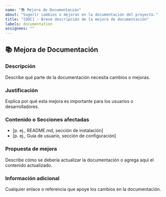 ```yaml
---
name: "📚 Mejora de Documentación"
about: "Sugerir cambios o mejoras en la documentación del proyecto."
title: "[DOC] - Breve descripción de la mejora de documentación"
labels: documentation
assignees: ""
---
```


## 📚 Mejora de Documentación

### Descripción

Describe qué parte de la documentación necesita cambios o mejoras.

### Justificación

Explica por qué esta mejora es importante para los usuarios o desarrolladores.

### Contenido o Secciones afectadas

- [p. ej., README.md, sección de instalación]
- [p. ej., Guía de usuario, sección de configuración]

### Propuesta de mejora

Describe cómo se debería actualizar la documentación o agrega aquí el contenido actualizado.

### Información adicional

Cualquier enlace o referencia que apoye los cambios en la documentación.
